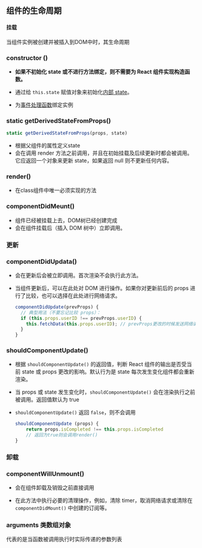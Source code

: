 ## 组件的生命周期

#### 挂载

当组件实例被创建并被插入到DOM中时，其生命周期

### **constructor** () 

- **如果不初始化 state 或不进行方法绑定，则不需要为 React 组件实现构造函数。**

- 通过给 `this.state` 赋值对象来初始化[内部 state](https://zh-hans.reactjs.org/docs/state-and-lifecycle.html)。
- 为[事件处理函数](https://zh-hans.reactjs.org/docs/handling-events.html)绑定实例

### static getDerivedStateFromProps()

```js
static getDerivedStateFromProps(props, state)
```

- 根据父组件的属性定义state
- 会在调用 render 方法之前调用，并且在初始挂载及后续更新时都会被调用。它应返回一个对象来更新 state，如果返回 null 则不更新任何内容。

### render()

- 在class组件中唯一必须实现的方法

### componentDidMeunt()

- 组件已经被挂载上去，DOM树已经创建完成
- 会在组件挂载后（插入 DOM 树中）立即调用。


### 更新

### componentDidUpdata()

- 会在更新后会被立即调用。首次渲染不会执行此方法。

- 当组件更新后，可以在此处对 DOM 进行操作。如果你对更新前后的 props 进行了比较，也可以选择在此处进行网络请求。

  ```js
  componentDidUpdate(prevProps) {
    // 典型用法（不要忘记比较 props）：
    if (this.props.userID !== prevProps.userID) {
      this.fetchData(this.props.userID); // prevProps更改的时候发送网络请求	
    }
  }
  ```

  

### shouldComponentUpdate()

- 根据 `shouldComponentUpdate()` 的返回值，判断 React 组件的输出是否受当前 state 或 props 更改的影响。默认行为是 state 每次发生变化组件都会重新渲染。

- 当 props 或 state 发生变化时，`shouldComponentUpdate()` 会在渲染执行之前被调用。返回值默认为 true

- `shouldComponentUpdate()` 返回 `false`，则不会调用 

  ```js
  shouldComponentUpdate (props) {
      return props.isCompleted !== this.props.isCompleted
      // 返回为true则会调用render()
  }
  ```

### 卸载

### componentWillUnmount()

- 会在组件卸载及销毁之前直接调用

- 在此方法中执行必要的清理操作，例如，清除 timer，取消网络请求或清除在 `componentDidMount()` 中创建的订阅等。

### arguments 类数组对象

代表的是当函数被调用执行时实际传递的参数列表